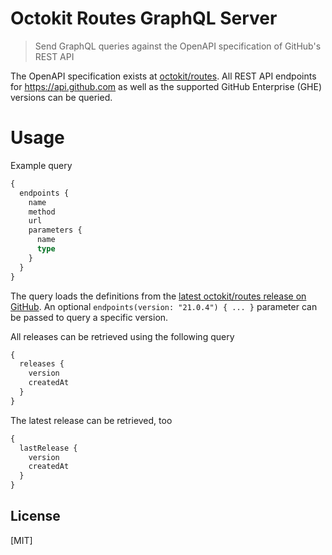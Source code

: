 # Octokit Routes GraphQL Server

> Send GraphQL queries against the OpenAPI specification of GitHub's REST API

The OpenAPI specification exists at [octokit/routes](https://github.com/octokit/routes). All REST API endpoints for https://api.github.com as well as the supported GitHub Enterprise (GHE) versions can be queried.

# Usage

Example query

```graphql
{
  endpoints {
    name
    method
    url
    parameters {
      name
      type
    }
  }
}
```

The query loads the definitions from the [latest octokit/routes release on GitHub](https://github.com/octokit/routes/releases/latest). An optional `endpoints(version: "21.0.4") { ... }` parameter can be passed to query a specific version.

All releases can be retrieved using the following query

```graphql
{
  releases {
    version
    createdAt
  }
}
```

The latest release can be retrieved, too

```graphql
{
  lastRelease {
    version
    createdAt
  }
}
```

## License

[MIT]
